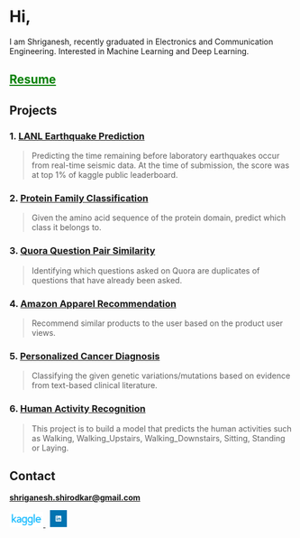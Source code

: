# Hi,

I am Shriganesh, recently graduated in Electronics and Communication Engineering. Interested in Machine Learning and Deep Learning.

<h2><a href="https://drive.google.com/open?id=184a2QcaDloyzE97rfvXZ4i___v4ja1nW" style="color:green">Resume</a></h2>

## Projects

### 1. [LANL Earthquake Prediction](https://shriganeshshirodkar.github.io/Earthquake-Prediction)
   > Predicting the time remaining before laboratory earthquakes occur from real-time seismic data. At the time of submission, the           score was at top 1% of kaggle public leaderboard.
    
### 2. [Protein Family Classification](https://shriganeshshirodkar.github.io/Protein-Family-Classification)
   > Given the amino acid sequence of the protein domain, predict which class it belongs to.
   
### 3. [Quora Question Pair Similarity](https://shriganeshshirodkar.github.io/Quora-Question-Pair-Similarity)
   >Identifying which questions asked on Quora are duplicates of questions that have already been asked.
        
### 4. [Amazon Apparel Recommendation](https://shriganeshshirodkar.github.io/Amazon-Apparel-Recommendation)
   >  Recommend similar products to the user based on the product user views.
        
### 5. [Personalized Cancer Diagnosis](https://shriganeshshirodkar.github.io/Personalized-Cancer-Diagnosis)
   > Classifying the given genetic variations/mutations based on evidence from text-based clinical literature.
        
### 6. [Human Activity Recognition](https://shriganeshshirodkar.github.io/Human-Activity-Recognition)
   > This project is to build a model that predicts the human activities such as Walking, Walking_Upstairs, Walking_Downstairs, Sitting,     Standing or Laying.


## Contact 

**shriganesh.shirodkar@gmail.com**

<a href="https://www.kaggle.com/shriganesh" target = "_blank">
<img src="kaggle.png" width="60" title="Kaggle">
</a>
&nbsp;
<a href="https://www.linkedin.com/in/shriganesh-shirodkar-8247b771/" target="_blank">
<img src="Linkedin.png" width="30" title="LinkedIn">
</a>
